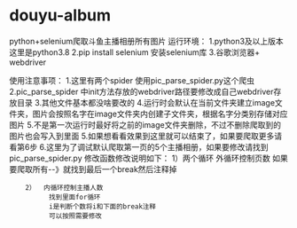 # douyu-album
python+selenium爬取斗鱼主播相册所有图片
运行环境：
1.python3及以上版本  这里是python3.8
2.pip install selenium 安装selenium库
3.谷歌浏览器+ webdriver

使用注意事项：
1.这里有两个spider 使用pic_parse_spider.py这个爬虫
2.pic_parse_spider 中init方法存放的webdriver路径要修改成自己webdriver存放目录
3.其他文件基本都没啥要改的
4.运行时会默认在当前文件夹建立image文件夹，图片会按照名字在image文件夹内创建子文件夹，根据名字分类别存储对应图片
5.不是第一次运行时最好将之前的image文件夹删除，不过不删除爬取到的图片也会写入到里面
5.如果想看看效果到这里就可以结束了，如果要爬取更多请看第6步
6.这里为了调试默认爬取第一页的5个主播相册，如果要修改请找到pic_parse_spider.py 修改函数修改说明如下：
      1）两个循环
          外循环控制页数
              如果要爬取所有--》就找到最后一个break然后注释掉
              
      
        2）  内循环控制主播人数
              找到里面for循环
              i是判断个数将i和下面的break注释
              可以按照需要修改
